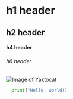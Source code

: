 # h1 header
## h2 header
#### h4 header 
###### h6 header
![Image of Yaktocat](https://octodex.github.com/images/yaktocat.png)

```python
  print("Hello, world!)
```

